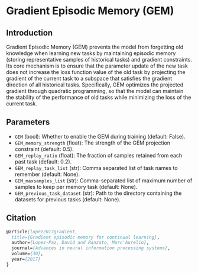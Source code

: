 # Gradient Episodic Memory (GEM)

## Introduction

Gradient Episodic Memory (GEM) prevents the model from forgetting old knowledge when learning new tasks by maintaining episodic memory (storing representative samples of historical tasks) and gradient constraints. Its core mechanism is to ensure that the parameter update of the new task does not increase the loss function value of the old task by projecting the gradient of the current task to a subspace that satisfies the gradient direction of all historical tasks. Specifically, GEM optimizes the projected gradient through quadratic programming, so that the model can maintain the stability of the performance of old tasks while minimizing the loss of the current task.

## Parameters

- `GEM` (bool): Whether to enable the GEM during training (default: False).
- `GEM_memory_strength` (float): The strength of the GEM projection constraint (default: 0.5).
- `GEM_replay_ratio` (float): The fraction of samples retained from each past task (default: 0.2).
- `GEM_replay_task_list` (str): Comma separated list of task names to remember (default: None).
- `GEM_maxsamples_list` (str): Comma-separated list of maximum number of samples to keep per memory task (default: None).
- `GEM_previous_task_dataset` (str): Path to the directory containing the datasets for previous tasks (default: None).


## Citation

```pascal
@article{lopez2017gradient,
  title={Gradient episodic memory for continual learning},
  author={Lopez-Paz, David and Ranzato, Marc'Aurelio},
  journal={Advances in neural information processing systems},
  volume={30},
  year={2017}
}
```
